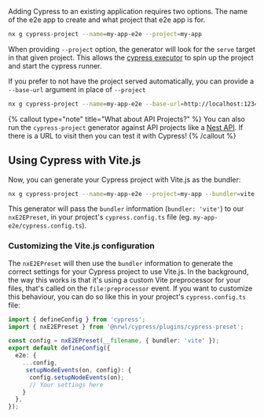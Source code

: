 Adding Cypress to an existing application requires two options. The name of the e2e app to create and what project that e2e app is for.

```bash
nx g cypress-project --name=my-app-e2e --project=my-app
```

When providing `--project` option, the generator will look for the `serve` target in that given project. This allows the [cypress executor](/packages/cypress/executors/cypress) to spin up the project and start the cypress runner.

If you prefer to not have the project served automatically, you can provide a `--base-url` argument in place of `--project`

```bash
nx g cypress-project --name=my-app-e2e --base-url=http://localhost:1234
```

{% callout type="note" title="What about API Projects?" %}
You can also run the `cypress-project` generator against API projects like a [Nest API](/packages/nest/generators/application#@nrwl/nest:application).
If there is a URL to visit then you can test it with Cypress!
{% /callout %}

## Using Cypress with Vite.js

Now, you can generate your Cypress project with Vite.js as the bundler:

```bash
nx g cypress-project --name=my-app-e2e --project=my-app --bundler=vite
```

This generator will pass the `bundler` information (`bundler: 'vite'`) to our `nxE2EPreset`, in your project's `cypress.config.ts` file (eg. `my-app-e2e/cypress.config.ts`).

### Customizing the Vite.js configuration

The `nxE2EPreset` will then use the `bundler` information to generate the correct settings for your Cypress project to use Vite.js. In the background, the way this works is that it's using a custom Vite preprocessor for your files, that's called on the `file:preprocessor` event. If you want to customize this behaviour, you can do so like this in your project's `cypress.config.ts` file:

```ts
import { defineConfig } from 'cypress';
import { nxE2EPreset } from '@nrwl/cypress/plugins/cypress-preset';

const config = nxE2EPreset(__filename, { bundler: 'vite' });
export default defineConfig({
  e2e: {
    ...config,
     setupNodeEvents(on, config): {
      config.setupNodeEvents(on);
      // Your settings here
    }
  },
});
```
